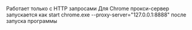 Работает только с HTTP запросами
Для Chrome прокси-сервер запускается как start chrome.exe --proxy-server="127.0.0.1:8888" после запуска программы
